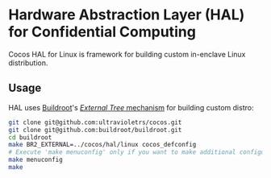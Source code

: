 # Hardware Abstraction Layer (HAL) for Confidential Computing
Cocos HAL for Linux is framework for building custom in-enclave Linux distribution. 

## Usage
HAL uses [Buildroot](https://buildroot.org/)'s [_External Tree_ mechanism](https://buildroot.org/downloads/manual/manual.html#outside-br-custom) for building custom distro:

```bash
git clone git@github.com:ultravioletrs/cocos.git
git clone git@github.com:buildroot/buildroot.git
cd buildroot
make BR2_EXTERNAL=../cocos/hal/linux cocos_defconfig
# Execute 'make menuconfig' only if you want to make additional configuration changes to Buildroot.
make menuconfig
make
```
